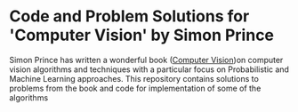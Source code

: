 # Code and Problem Solutions for 'Computer Vision' by Simon Prince
Simon Prince has written a wonderful book ([Computer Vision](http://www.computervisionmodels.com/))on computer vision algorithms and techniques with a particular focus on Probabilistic and Machine Learning approaches. This repository contains solutions to problems from the book and code for implementation of some of the algorithms
